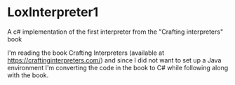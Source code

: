 # LoxInterpreter1

A c# implementation of the first interpreter from the "Crafting interpreters" book

I'm reading the book Crafting Interpreters (available at https://craftinginterpreters.com/) and since I did not want to set up a Java environment I'm converting the code in the book to C# while following along with the book.
